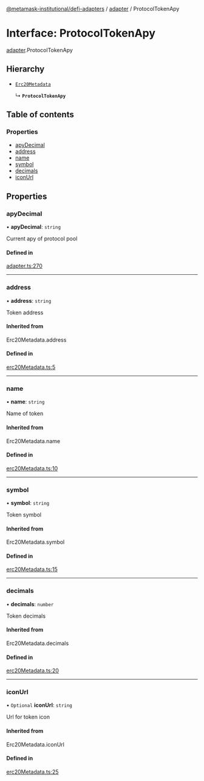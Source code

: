 [@metamask-institutional/defi-adapters](../README.md) / [adapter](../modules/adapter.md) / ProtocolTokenApy

# Interface: ProtocolTokenApy

[adapter](../modules/adapter.md).ProtocolTokenApy

## Hierarchy

- [`Erc20Metadata`](../modules/erc20Metadata.md#erc20metadata)

  ↳ **`ProtocolTokenApy`**

## Table of contents

### Properties

- [apyDecimal](adapter.ProtocolTokenApy.md#apydecimal)
- [address](adapter.ProtocolTokenApy.md#address)
- [name](adapter.ProtocolTokenApy.md#name)
- [symbol](adapter.ProtocolTokenApy.md#symbol)
- [decimals](adapter.ProtocolTokenApy.md#decimals)
- [iconUrl](adapter.ProtocolTokenApy.md#iconurl)

## Properties

### apyDecimal

• **apyDecimal**: `string`

Current apy of protocol pool

#### Defined in

[adapter.ts:270](https://github.com/consensys-vertical-apps/mmi-defi-adapters/blob/main/src/types/adapter.ts#L270)

___

### address

• **address**: `string`

Token address

#### Inherited from

Erc20Metadata.address

#### Defined in

[erc20Metadata.ts:5](https://github.com/consensys-vertical-apps/mmi-defi-adapters/blob/main/src/types/erc20Metadata.ts#L5)

___

### name

• **name**: `string`

Name of token

#### Inherited from

Erc20Metadata.name

#### Defined in

[erc20Metadata.ts:10](https://github.com/consensys-vertical-apps/mmi-defi-adapters/blob/main/src/types/erc20Metadata.ts#L10)

___

### symbol

• **symbol**: `string`

Token symbol

#### Inherited from

Erc20Metadata.symbol

#### Defined in

[erc20Metadata.ts:15](https://github.com/consensys-vertical-apps/mmi-defi-adapters/blob/main/src/types/erc20Metadata.ts#L15)

___

### decimals

• **decimals**: `number`

Token decimals

#### Inherited from

Erc20Metadata.decimals

#### Defined in

[erc20Metadata.ts:20](https://github.com/consensys-vertical-apps/mmi-defi-adapters/blob/main/src/types/erc20Metadata.ts#L20)

___

### iconUrl

• `Optional` **iconUrl**: `string`

Url for token icon

#### Inherited from

Erc20Metadata.iconUrl

#### Defined in

[erc20Metadata.ts:25](https://github.com/consensys-vertical-apps/mmi-defi-adapters/blob/main/src/types/erc20Metadata.ts#L25)
